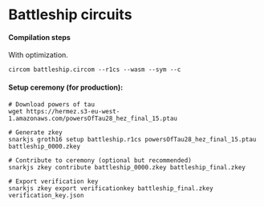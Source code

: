 # Battleship circuits

#### Compilation steps

With optimization.
```
circom battleship.circom --r1cs --wasm --sym --c
```

#### Setup ceremony (for production):

```
# Download powers of tau
wget https://hermez.s3-eu-west-1.amazonaws.com/powersOfTau28_hez_final_15.ptau

# Generate zkey
snarkjs groth16 setup battleship.r1cs powersOfTau28_hez_final_15.ptau battleship_0000.zkey

# Contribute to ceremony (optional but recommended)
snarkjs zkey contribute battleship_0000.zkey battleship_final.zkey

# Export verification key
snarkjs zkey export verificationkey battleship_final.zkey verification_key.json
```
